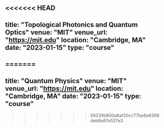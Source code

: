 <<<<<<< HEAD
---
title: "Topological Photonics and Quantum Optics"
venue: "MIT"
venue_url: "https://mit.edu"
location: "Cambridge, MA"
date: "2023-01-15"
type: "course"
---
=======
---
title: "Quantum Physics"
venue: "MIT"
venue_url: "https://mit.edu"
location: "Cambridge, MA"
date: "2023-01-15"
type: "course"
---
>>>>>>> 59339b800a8af20cc77be8e8398deb8a67e527e3
